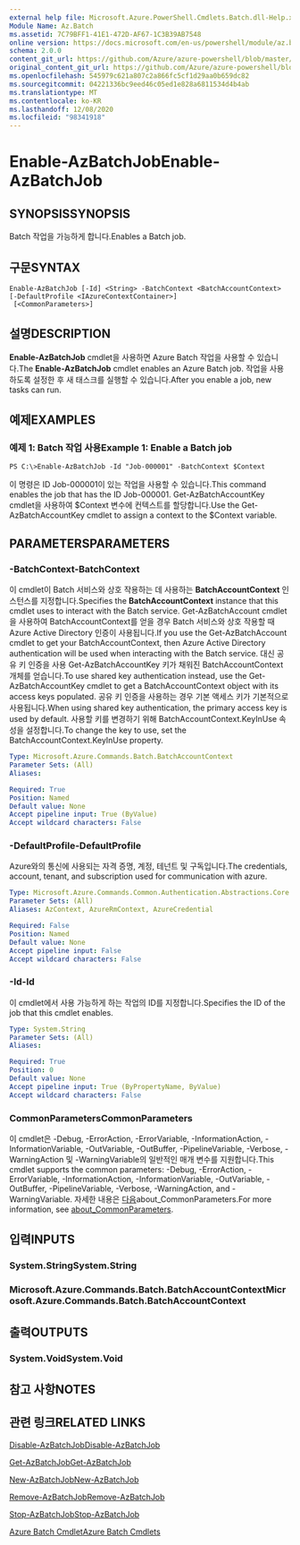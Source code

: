 ```yaml
---
external help file: Microsoft.Azure.PowerShell.Cmdlets.Batch.dll-Help.xml
Module Name: Az.Batch
ms.assetid: 7C79BFF1-41E1-472D-AF67-1C3B39AB7548
online version: https://docs.microsoft.com/en-us/powershell/module/az.batch/enable-azbatchjob
schema: 2.0.0
content_git_url: https://github.com/Azure/azure-powershell/blob/master/src/Batch/Batch/help/Enable-AzBatchJob.md
original_content_git_url: https://github.com/Azure/azure-powershell/blob/master/src/Batch/Batch/help/Enable-AzBatchJob.md
ms.openlocfilehash: 545979c621a807c2a866fc5cf1d29aa0b659dc82
ms.sourcegitcommit: 04221336bc9eed46c05ed1e828a6811534d4b4ab
ms.translationtype: MT
ms.contentlocale: ko-KR
ms.lasthandoff: 12/08/2020
ms.locfileid: "98341918"
---
```

# <span data-ttu-id="9b935-101">Enable-AzBatchJob</span><span class="sxs-lookup"><span data-stu-id="9b935-101">Enable-AzBatchJob</span></span>

## <span data-ttu-id="9b935-102">SYNOPSIS</span><span class="sxs-lookup"><span data-stu-id="9b935-102">SYNOPSIS</span></span>
<span data-ttu-id="9b935-103">Batch 작업을 가능하게 합니다.</span><span class="sxs-lookup"><span data-stu-id="9b935-103">Enables a Batch job.</span></span>

## <span data-ttu-id="9b935-104">구문</span><span class="sxs-lookup"><span data-stu-id="9b935-104">SYNTAX</span></span>

```
Enable-AzBatchJob [-Id] <String> -BatchContext <BatchAccountContext> [-DefaultProfile <IAzureContextContainer>]
 [<CommonParameters>]
```

## <span data-ttu-id="9b935-105">설명</span><span class="sxs-lookup"><span data-stu-id="9b935-105">DESCRIPTION</span></span>
<span data-ttu-id="9b935-106">**Enable-AzBatchJob** cmdlet을 사용하면 Azure Batch 작업을 사용할 수 있습니다.</span><span class="sxs-lookup"><span data-stu-id="9b935-106">The **Enable-AzBatchJob** cmdlet enables an Azure Batch job.</span></span>
<span data-ttu-id="9b935-107">작업을 사용하도록 설정한 후 새 태스크를 실행할 수 있습니다.</span><span class="sxs-lookup"><span data-stu-id="9b935-107">After you enable a job, new tasks can run.</span></span>

## <span data-ttu-id="9b935-108">예제</span><span class="sxs-lookup"><span data-stu-id="9b935-108">EXAMPLES</span></span>

### <span data-ttu-id="9b935-109">예제 1: Batch 작업 사용</span><span class="sxs-lookup"><span data-stu-id="9b935-109">Example 1: Enable a Batch job</span></span>
```
PS C:\>Enable-AzBatchJob -Id "Job-000001" -BatchContext $Context
```

<span data-ttu-id="9b935-110">이 명령은 ID Job-000001이 있는 작업을 사용할 수 있습니다.</span><span class="sxs-lookup"><span data-stu-id="9b935-110">This command enables the job that has the ID Job-000001.</span></span>
<span data-ttu-id="9b935-111">Get-AzBatchAccountKey cmdlet을 사용하여 $Context 변수에 컨텍스트를 할당합니다.</span><span class="sxs-lookup"><span data-stu-id="9b935-111">Use the Get-AzBatchAccountKey cmdlet to assign a context to the $Context variable.</span></span>

## <span data-ttu-id="9b935-112">PARAMETERS</span><span class="sxs-lookup"><span data-stu-id="9b935-112">PARAMETERS</span></span>

### <span data-ttu-id="9b935-113">-BatchContext</span><span class="sxs-lookup"><span data-stu-id="9b935-113">-BatchContext</span></span>
<span data-ttu-id="9b935-114">이 cmdlet이 Batch 서비스와 상호 작용하는 데 사용하는 **BatchAccountContext** 인스턴스를 지정합니다.</span><span class="sxs-lookup"><span data-stu-id="9b935-114">Specifies the **BatchAccountContext** instance that this cmdlet uses to interact with the Batch service.</span></span>
<span data-ttu-id="9b935-115">Get-AzBatchAccount cmdlet을 사용하여 BatchAccountContext를 얻을 경우 Batch 서비스와 상호 작용할 때 Azure Active Directory 인증이 사용됩니다.</span><span class="sxs-lookup"><span data-stu-id="9b935-115">If you use the Get-AzBatchAccount cmdlet to get your BatchAccountContext, then Azure Active Directory authentication will be used when interacting with the Batch service.</span></span> <span data-ttu-id="9b935-116">대신 공유 키 인증을 사용 Get-AzBatchAccountKey 키가 채워진 BatchAccountContext 개체를 얻습니다.</span><span class="sxs-lookup"><span data-stu-id="9b935-116">To use shared key authentication instead, use the Get-AzBatchAccountKey cmdlet to get a BatchAccountContext object with its access keys populated.</span></span> <span data-ttu-id="9b935-117">공유 키 인증을 사용하는 경우 기본 액세스 키가 기본적으로 사용됩니다.</span><span class="sxs-lookup"><span data-stu-id="9b935-117">When using shared key authentication, the primary access key is used by default.</span></span> <span data-ttu-id="9b935-118">사용할 키를 변경하기 위해 BatchAccountContext.KeyInUse 속성을 설정합니다.</span><span class="sxs-lookup"><span data-stu-id="9b935-118">To change the key to use, set the BatchAccountContext.KeyInUse property.</span></span>

```yaml
Type: Microsoft.Azure.Commands.Batch.BatchAccountContext
Parameter Sets: (All)
Aliases:

Required: True
Position: Named
Default value: None
Accept pipeline input: True (ByValue)
Accept wildcard characters: False
```

### <span data-ttu-id="9b935-119">-DefaultProfile</span><span class="sxs-lookup"><span data-stu-id="9b935-119">-DefaultProfile</span></span>
<span data-ttu-id="9b935-120">Azure와의 통신에 사용되는 자격 증명, 계정, 테넌트 및 구독입니다.</span><span class="sxs-lookup"><span data-stu-id="9b935-120">The credentials, account, tenant, and subscription used for communication with azure.</span></span>

```yaml
Type: Microsoft.Azure.Commands.Common.Authentication.Abstractions.Core.IAzureContextContainer
Parameter Sets: (All)
Aliases: AzContext, AzureRmContext, AzureCredential

Required: False
Position: Named
Default value: None
Accept pipeline input: False
Accept wildcard characters: False
```

### <span data-ttu-id="9b935-121">-Id</span><span class="sxs-lookup"><span data-stu-id="9b935-121">-Id</span></span>
<span data-ttu-id="9b935-122">이 cmdlet에서 사용 가능하게 하는 작업의 ID를 지정합니다.</span><span class="sxs-lookup"><span data-stu-id="9b935-122">Specifies the ID of the job that this cmdlet enables.</span></span>

```yaml
Type: System.String
Parameter Sets: (All)
Aliases:

Required: True
Position: 0
Default value: None
Accept pipeline input: True (ByPropertyName, ByValue)
Accept wildcard characters: False
```

### <span data-ttu-id="9b935-123">CommonParameters</span><span class="sxs-lookup"><span data-stu-id="9b935-123">CommonParameters</span></span>
<span data-ttu-id="9b935-124">이 cmdlet은 -Debug, -ErrorAction, -ErrorVariable, -InformationAction, -InformationVariable, -OutVariable, -OutBuffer, -PipelineVariable, -Verbose, -WarningAction 및 -WarningVariable의 일반적인 매개 변수를 지원합니다.</span><span class="sxs-lookup"><span data-stu-id="9b935-124">This cmdlet supports the common parameters: -Debug, -ErrorAction, -ErrorVariable, -InformationAction, -InformationVariable, -OutVariable, -OutBuffer, -PipelineVariable, -Verbose, -WarningAction, and -WarningVariable.</span></span> <span data-ttu-id="9b935-125">자세한 내용은 [다음](http://go.microsoft.com/fwlink/?LinkID=113216)about_CommonParameters.</span><span class="sxs-lookup"><span data-stu-id="9b935-125">For more information, see [about_CommonParameters](http://go.microsoft.com/fwlink/?LinkID=113216).</span></span>

## <span data-ttu-id="9b935-126">입력</span><span class="sxs-lookup"><span data-stu-id="9b935-126">INPUTS</span></span>

### <span data-ttu-id="9b935-127">System.String</span><span class="sxs-lookup"><span data-stu-id="9b935-127">System.String</span></span>

### <span data-ttu-id="9b935-128">Microsoft.Azure.Commands.Batch.BatchAccountContext</span><span class="sxs-lookup"><span data-stu-id="9b935-128">Microsoft.Azure.Commands.Batch.BatchAccountContext</span></span>

## <span data-ttu-id="9b935-129">출력</span><span class="sxs-lookup"><span data-stu-id="9b935-129">OUTPUTS</span></span>

### <span data-ttu-id="9b935-130">System.Void</span><span class="sxs-lookup"><span data-stu-id="9b935-130">System.Void</span></span>

## <span data-ttu-id="9b935-131">참고 사항</span><span class="sxs-lookup"><span data-stu-id="9b935-131">NOTES</span></span>

## <span data-ttu-id="9b935-132">관련 링크</span><span class="sxs-lookup"><span data-stu-id="9b935-132">RELATED LINKS</span></span>

[<span data-ttu-id="9b935-133">Disable-AzBatchJob</span><span class="sxs-lookup"><span data-stu-id="9b935-133">Disable-AzBatchJob</span></span>](./Disable-AzBatchJob.md)

[<span data-ttu-id="9b935-134">Get-AzBatchJob</span><span class="sxs-lookup"><span data-stu-id="9b935-134">Get-AzBatchJob</span></span>](./Get-AzBatchJob.md)

[<span data-ttu-id="9b935-135">New-AzBatchJob</span><span class="sxs-lookup"><span data-stu-id="9b935-135">New-AzBatchJob</span></span>](./New-AzBatchJob.md)

[<span data-ttu-id="9b935-136">Remove-AzBatchJob</span><span class="sxs-lookup"><span data-stu-id="9b935-136">Remove-AzBatchJob</span></span>](./Remove-AzBatchJob.md)

[<span data-ttu-id="9b935-137">Stop-AzBatchJob</span><span class="sxs-lookup"><span data-stu-id="9b935-137">Stop-AzBatchJob</span></span>](./Stop-AzBatchJob.md)

[<span data-ttu-id="9b935-138">Azure Batch Cmdlet</span><span class="sxs-lookup"><span data-stu-id="9b935-138">Azure Batch Cmdlets</span></span>](/powershell/module/Az.Batch/)
